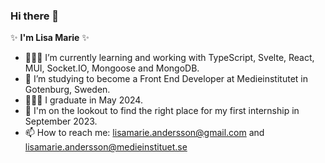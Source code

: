 ### Hi there 👋

✨ **I'm Lisa Marie** ✨ 

- 👩🏻‍💻 I’m currently learning and working with TypeScript, Svelte, React, MUI, Socket.IO, Mongoose and MongoDB.
- 🌱 I’m studying to become a Front End Developer at Medieinstitutet in Gotenburg, Sweden. 
- 👩🏻‍🎓 I graduate in May 2024.
- 👀 I'm on the lookout to find the right place for my first internship in September 2023.
- 📫 How to reach me: lisamarie.andersson@gmail.com and lisamarie.andersson@medieinstituet.se
